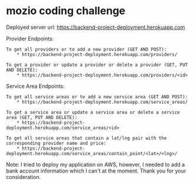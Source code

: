 # mozio coding challenge
Deployed server url: https://backend-project-deployment.herokuapp.com

Provider Endpoints:

    To get all providers or to add a new provider (GET AND POST):
        * https://backend-project-deployment.herokuapp.com/providers/ 
    
    To get a provider or update a provider or delete a provider (GET, PUT AND DELETE):
        * https://backend-project-deployment.herokuapp.com/providers/<id>

Service Area Endpoints:

    To get all service areas or to add a new service area (GET AND POST):
        * https://backend-project-deployment.herokuapp.com/service_areas/
    
    To get a service area or update a service area or delete a service area (GET, PUT AND DELETE):
        * https://backend-project-deployment.herokuapp.com/service_areas/<id>

    To get all service areas that contain a lat/lng pair with the corresponding provider name and price:
        * https://backend-project-deployment.herokuapp.com/service_areas/contain_point/<lat>/<lng>/
    
Note:
    I tried to deploy my application on AWS, however, I needed to add a bank account information which I can't at the moment. Thank you for your consideration.
